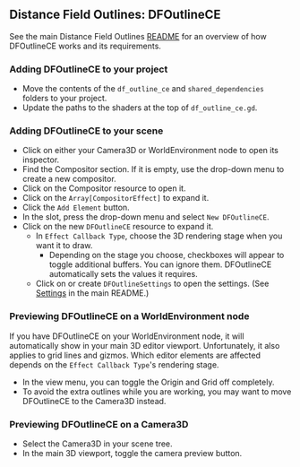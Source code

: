 ## Distance Field Outlines: DFOutlineCE

See the main Distance Field Outlines [README](https://github.com/pink-arcana/godot-distance-field-outlines) for an overview of how DFOutlineCE works and its requirements.

### Adding DFOutlineCE to your project
- Move the contents of the `df_outline_ce` and `shared_dependencies` folders to your project.
- Update the paths to the shaders at the top of `df_outline_ce.gd`.

### Adding DFOutlineCE to your scene
- Click on either your Camera3D or WorldEnvironment node to open its inspector.
- Find the Compositor section. If it is empty, use the drop-down menu to create a new compositor.
- Click on the Compositor resource to open it.
- Click on the `Array[CompositorEffect]` to expand it.
- Click the `Add Element` button.
- In the <empty> slot, press the drop-down menu and select `New DFOutlineCE`.
- Click on the new `DFOutlineCE` resource to expand it.
    - In `Effect Callback Type`, choose the 3D rendering stage when you want it to draw.
        - Depending on the stage you choose, checkboxes will appear to toggle additional buffers. You can ignore them. DFOutlineCE automatically sets the values it requires.
    - Click on or create `DFOutlineSettings` to open the settings. (See [Settings](https://github.com/pink-arcana/godot-distance-field-outlines#settings) in the main README.)

### Previewing DFOutlineCE on a WorldEnvironment node
If you have DFOutlineCE on your WorldEnvironment node, it will automatically show in your main 3D editor viewport. Unfortunately, it also applies to grid lines and gizmos. Which editor elements are affected depends on the `Effect Callback Type`'s rendering stage.

- In the view menu, you can toggle the Origin and Grid off completely.
- To avoid the extra outlines while you are working, you may want to move DFOutlineCE to the Camera3D instead.


### Previewing DFOutlineCE on a Camera3D
- Select the Camera3D in your scene tree.
- In the main 3D viewport, toggle the camera preview button.
